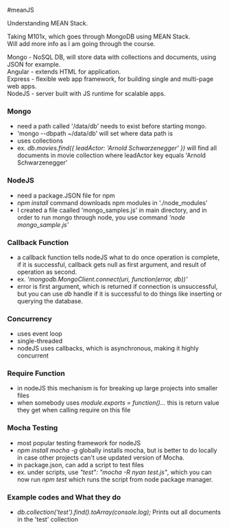 #meanJS

Understanding MEAN Stack.

Taking M101x, which goes through MongoDB using MEAN Stack.<br>
Will add more info as I am going through the course.

Mongo   - NoSQL DB, will store data with collections and documents, using JSON for example.<br>
Angular - extends HTML for application.<br>
Express - flexible web app framework, for building single and multi-page web apps.<br>
NodeJS  - server built with JS runtime for scalable apps.<br>

### Mongo

- need a path called '/data/db' needs to exist before starting mongo.<br>
- 'mongo --dbpath ~/data/db' will set where data path is<br>
- uses collections<br>
- ex. <i>db.movies.find({ leadActor: 'Arnold Schwarzenegger' })</i> will find all documents in movie collection where leadActor key equals 'Arnold Schwarzenegger'

### NodeJS

- need a package.JSON file for npm<br>
- <i>npm install</i> command downloads npm modules in './node_modules'
- I created a file caalled 'mongo_samples.js' in main directory, and in order to run mongo through node,
you use command <i>'node mongo_sample.js'</i><br>

### Callback Function
- a callback function tells nodeJS what to do once operation is complete, 
if it is successful, callback gets null as first argument, and result of operation as second.<br>
- ex. <i>'mongodb.MongoClient.connect(uri, function(error, db))'</i><br>
- error is first argument, which is returned if connection is unsuccessful, but you can use <i>db</i> handle
if it is successful to do things like inserting or querying the database.<br>

### Concurrency
- uses event loop<br>
- single-threaded<br>
- nodeJS uses callbacks, which is asynchronous, making it highly concurrent<br>

### Require Function
- in nodeJS this mechanism is for breaking up large projects into smaller files<br>
- when somebody uses <i>module.exports = function()...</i> this is return value they get when calling 
require on this file

### Mocha Testing
- most popular testing framework for nodeJS
- <i>npm install mocha -g</i> globally installs mocha, but is better to do locally in case other projects can't
use updated version of Mocha.<br>
- in package.json, can add a script to test files<br>
- ex. under scripts, use <i>"test": "mocha -R nyan test.js"</i>, which you can now run <i>npm test</i>
which runs the script from node package manager.

### Example codes and What they do
- <i>db.collection('test').find().toArray(console.log);</i>  Prints out all documents in the 'test' collection

